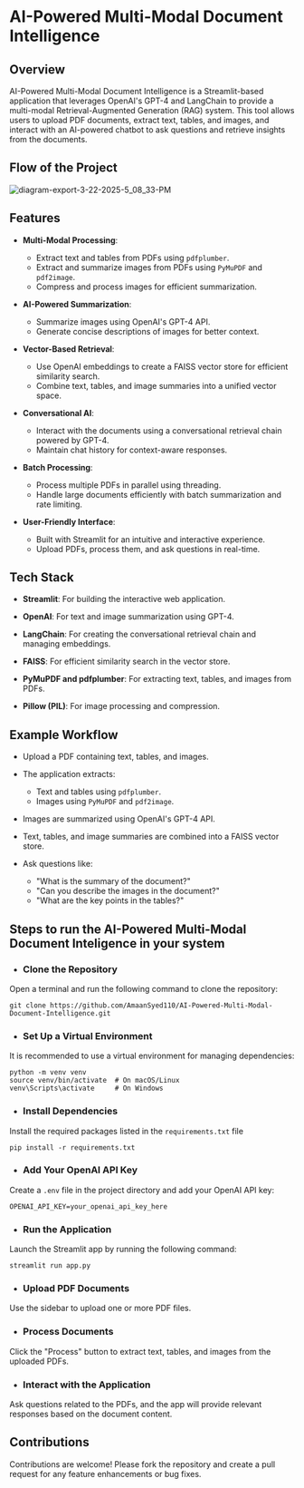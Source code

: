 # AI-Powered Multi-Modal Document Intelligence

## Overview
AI-Powered Multi-Modal Document Intelligence is a Streamlit-based application that leverages OpenAI's GPT-4 and LangChain to provide a multi-modal Retrieval-Augmented Generation (RAG) system. This tool allows users to upload PDF documents, extract text, tables, and images, and interact with an AI-powered chatbot to ask questions and retrieve insights from the documents.

## Flow of the Project
![diagram-export-3-22-2025-5_08_33-PM](https://github.com/user-attachments/assets/66981af9-c0b5-4ca9-86e2-6e67df9bb67d)


## Features
- **Multi-Modal Processing**:
  - Extract text and tables from PDFs using ``pdfplumber``.
  - Extract and summarize images from PDFs using ``PyMuPDF`` and ``pdf2image``.
  - Compress and process images for efficient summarization.
 
- **AI-Powered Summarization**:
  - Summarize images using OpenAI's GPT-4 API.
  - Generate concise descriptions of images for better context.
 
- **Vector-Based Retrieval**:
  - Use OpenAI embeddings to create a FAISS vector store for efficient similarity search.
  - Combine text, tables, and image summaries into a unified vector space.
 
- **Conversational AI**:
  - Interact with the documents using a conversational retrieval chain powered by GPT-4.
  - Maintain chat history for context-aware responses.
 
- **Batch Processing**:
  - Process multiple PDFs in parallel using threading.
  - Handle large documents efficiently with batch summarization and rate limiting.
 
- **User-Friendly Interface**:
  - Built with Streamlit for an intuitive and interactive experience.
  - Upload PDFs, process them, and ask questions in real-time.
 
## Tech Stack
- **Streamlit**: For building the interactive web application.

- **OpenAI**: For text and image summarization using GPT-4.

- **LangChain**: For creating the conversational retrieval chain and managing embeddings.

- **FAISS**: For efficient similarity search in the vector store.

- **PyMuPDF and pdfplumber**: For extracting text, tables, and images from PDFs.

- **Pillow (PIL)**: For image processing and compression.

## Example Workflow
- Upload a PDF containing text, tables, and images.
  
- The application extracts:
  - Text and tables using ``pdfplumber``.
  - Images using ``PyMuPDF`` and ``pdf2image``.
  
- Images are summarized using OpenAI's GPT-4 API.
  
- Text, tables, and image summaries are combined into a FAISS vector store.

- Ask questions like:
  - "What is the summary of the document?"
  - "Can you describe the images in the document?"
  - "What are the key points in the tables?"

## Steps to run the AI-Powered Multi-Modal Document Inteligence in your system
- ### Clone the Repository
Open a terminal and run the following command to clone the repository:

```
git clone https://github.com/AmaanSyed110/AI-Powered-Multi-Modal-Document-Intelligence.git
```
- ### Set Up a Virtual Environment
It is recommended to use a virtual environment for managing dependencies:

```
python -m venv venv
source venv/bin/activate  # On macOS/Linux
venv\Scripts\activate     # On Windows
```
- ### Install Dependencies
Install the required packages listed in the ```requirements.txt``` file
```
pip install -r requirements.txt
```
- ### Add Your OpenAI API Key
Create a ```.env``` file in the project directory and add your OpenAI API key:
```
OPENAI_API_KEY=your_openai_api_key_here
```
- ### Run the Application
Launch the Streamlit app by running the following command:
```
streamlit run app.py
```
- ### Upload PDF Documents
Use the sidebar to upload one or more PDF files.

- ### Process Documents
Click the "Process" button to extract text, tables, and images from the uploaded PDFs.

- ### Interact with the Application
Ask questions related to the PDFs, and the app will provide relevant responses based on the document content.

## Contributions
Contributions are welcome! Please fork the repository and create a pull request for any feature enhancements or bug fixes.

